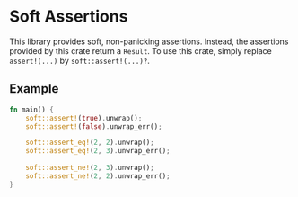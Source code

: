# Soft Assertions

This library provides soft, non-panicking assertions.
Instead, the assertions provided by this crate return a `Result`.
To use this crate, simply replace `assert!(...)` by `soft::assert!(...)?`.

## Example

```rust
fn main() {
    soft::assert!(true).unwrap();
    soft::assert!(false).unwrap_err();

    soft::assert_eq!(2, 2).unwrap();
    soft::assert_eq!(2, 3).unwrap_err();
    
    soft::assert_ne!(2, 3).unwrap();
    soft::assert_ne!(2, 2).unwrap_err();
}
```
